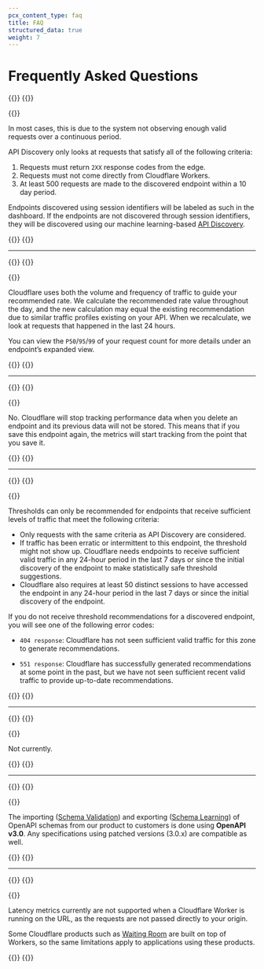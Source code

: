 ```yaml
---
pcx_content_type: faq
title: FAQ
structured_data: true
weight: 7
---
```

# Frequently Asked Questions

{{<faq-item>}}
{{<faq-question level=2 text="Why are my API endpoints not found by API Discovery?" >}}
 
{{<faq-answer>}}

In most cases, this is due to the system not observing enough valid requests over a continuous period.

API Discovery only looks at requests that satisfy all of the following criteria:

1. Requests must return `2XX` response codes from the edge.
2. Requests must not come directly from Cloudflare Workers.
3. At least 500 requests are made to the discovered endpoint within a 10 day period.

Endpoints discovered using session identifiers will be labeled as such in the dashboard. If the endpoints are not discovered through session identifiers, they will be discovered using our machine learning-based [API Discovery](/api-shield/security/api-discovery/).

{{</faq-answer>}}
{{</faq-item>}}
___

{{<faq-item>}}
{{<faq-question level=2 text="How does Cloudflare calculate the recommended rate limit for my endpoint?" >}}
 
{{<faq-answer>}}

Cloudflare uses both the volume and frequency of traffic to guide your recommended rate. We calculate the recommended rate value throughout the day, and the new calculation may equal the existing recommendation due to similar traffic profiles existing on your API. When we recalculate, we look at requests that happened in the last 24 hours.

You can view the `P50`/`95`/`99` of your request count for more details under an endpoint’s expanded view.

{{</faq-answer>}}
{{</faq-item>}}
___

{{<faq-item>}}
{{<faq-question level=2 text="Will I be able to access an endpoint’s data after I delete it?" >}}
 
{{<faq-answer>}}

No. Cloudflare will stop tracking performance data when you delete an endpoint and its previous data will not be stored. This means that if you save this endpoint again, the metrics will start tracking from the point that you save it.

{{</faq-answer>}}
{{</faq-item>}}
___

{{<faq-item>}}
{{<faq-question level=2 text="Why do I not receive threshold recommendations for my discovered API endpoints?" >}}

{{<faq-answer>}}

Thresholds can only be recommended for endpoints that receive sufficient levels of traffic that meet the following criteria: 

* Only requests with the same criteria as API Discovery are considered. 
* If traffic has been erratic or intermittent to this endpoint, the threshold might not show up. Cloudflare needs endpoints to receive sufficient valid traffic in any 24-hour period in the last 7 days or since the initial discovery of the endpoint to make statistically safe threshold suggestions.
* Cloudflare also requires at least 50 distinct sessions to have accessed the endpoint in any 24-hour period in the last 7 days or since the initial discovery of the endpoint.

If you do not receive threshold recommendations for a discovered endpoint, you will see one of the following error codes: 

* `404 response`: Cloudflare has not seen sufficient valid traffic for this zone to generate recommendations.

* `551 response`: Cloudflare has successfully generated recommendations at some point in the past, but we have not seen sufficient recent valid traffic to provide up-to-date recommendations.

{{</faq-answer>}}
{{</faq-item>}}
___

{{<faq-item>}}
{{<faq-question level=2 text="Does this work for JDCloud customers?" >}}

{{<faq-answer>}}

Not currently.

{{</faq-answer>}}
{{</faq-item>}}
___

{{<faq-item>}}
{{<faq-question level=2 text="What version of OpenAPI specification do you support?" >}}

{{<faq-answer>}}

The importing ([Schema Validation](/api-shield/security/schema-validation/)) and exporting ([Schema Learning](/api-shield/management-and-monitoring/#endpoint-schema-learning)) of OpenAPI schemas from our product to customers is done using **OpenAPI v3.0**. Any specifications using patched versions (3.0.x) are compatible as well. 

{{</faq-answer>}}
{{</faq-item>}}
___

{{<faq-item>}}
{{<faq-question level=2 text="Why am I not seeing latency metrics?" >}}

{{<faq-answer>}}

Latency metrics currently are not supported when a Cloudflare Worker is running on the URL, as the requests are not passed directly to your origin.

Some Cloudflare products such as [Waiting Room](/waiting-room/) are built on top of Workers, so the same limitations apply to applications using these products. 

{{</faq-answer>}}
{{</faq-item>}}
